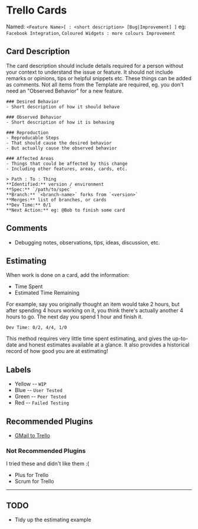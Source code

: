 # Trello Cards

Named: `<Feature Name>[ : <short description> [Bug|Improvement] ]`
eg: `Facebook Integration`, `Coloured Widgets : more colours Improvement`
	
## Card Description

The card description should include details required for a person without your context to understand the issue or feature.
It should not include remarks or opinions, tips or helpful snippets etc. These things can be added as comments.
Not all items from the Template are required, eg. you don't need an "Observed Behavior" for a new feature.

```
### Desired Behavior
- Short description of how it should behave

### Observed Behavior
- Short description of how it is behaving

### Reproduction
- Reproducable Steps
- That should cause the desired behavior
- But actually cause the observed behavior

### Affected Areas
- Things that could be affected by this change
- Including other features, areas, cards, etc.

> Path : To : Thing
**Identified:** version / environment
**Spec:** `/path/to/spec`
**Branch:** `<branch-name>` forks from `<version>`
**Merges:** list of branches, or cards
**Dev Time:** 0/1
**Next Action:** eg: @Bob to finish some card
```

## Comments

- Debugging notes, observations, tips, ideas, discussion, etc.

## Estimating

When work is done on a card, add the information:

- Time Spent
- Estimated Time Remaining

For example, say you originally thought an item would take 2 hours, but after spending 4 hours working on it, you think there's actually another 4 hours to go. The next day you spend 1 hour and finish it.

	Dev Time: 0/2, 4/4, 1/0

This method requires very little time spent estimating, and gives the up-to-date and honest estimates available at a glance. It also provides a historical record of how good you are at estimating!

## Labels

- Yellow -- `WIP`
- Blue -- `User Tested`
- Green -- `Peer Tested`
- Red -- `Failed Testing`

## Recommended Plugins

- [GMail to Trello](https://chrome.google.com/webstore/detail/gmail-to-trello/oceoildfbiaeclndnjknjpfaoofeekgl?hl=en)

### Not Recommended Plugins

I tried these and didn't like them :(

- Plus for Trello
- Scrum for Trello

----

## TODO

- Tidy up the estimating example
